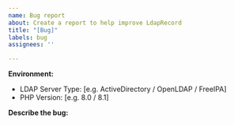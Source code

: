 ```yaml
---
name: Bug report
about: Create a report to help improve LdapRecord
title: "[Bug]"
labels: bug
assignees: ''

---
```


<!--
  Please update the below information with your environment.
  Issues filed without the below information will be closed.
-->
**Environment:**
 - LDAP Server Type: [e.g. ActiveDirectory / OpenLDAP / FreeIPA]
 - PHP Version: [e.g. 8.0 / 8.1]

**Describe the bug:**
